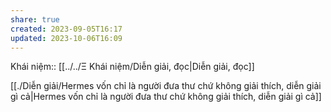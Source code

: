 ```yaml
---
share: true
created: 2023-09-05T16:17
updated: 2023-10-06T16:09
---
```

Khái niệm:: [[../../Ξ Khái niệm/Diễn giải, đọc|Diễn giải, đọc]]

[[./Diễn giải/Hermes vốn chỉ là người đưa thư chứ không giải thích, diễn giải gì cả|Hermes vốn chỉ là người đưa thư chứ không giải thích, diễn giải gì cả]] 
